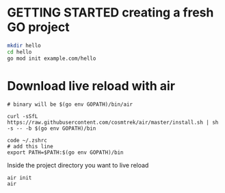 # GETTING STARTED creating a fresh GO project

```bash
mkdir hello
cd hello
go mod init example.com/hello
```

# Download live reload with air

```
# binary will be $(go env GOPATH)/bin/air

curl -sSfL https://raw.githubusercontent.com/cosmtrek/air/master/install.sh | sh -s -- -b $(go env GOPATH)/bin

code ~/.zshrc
# add this line 
export PATH=$PATH:$(go env GOPATH)/bin
```

Inside the project directory you want to live reload

```
air init
air
```
